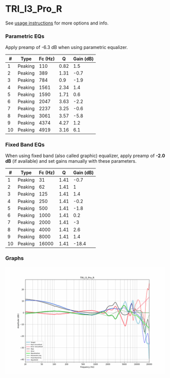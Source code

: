 # TRI_I3_Pro_R
See [usage instructions](https://github.com/jaakkopasanen/AutoEq#usage) for more options and info.

### Parametric EQs
Apply preamp of -6.3 dB when using parametric equalizer.

|   # | Type    |   Fc (Hz) |    Q |   Gain (dB) |
|-----|---------|-----------|------|-------------|
|   1 | Peaking |       110 | 0.82 |         1.5 |
|   2 | Peaking |       389 | 1.31 |        -0.7 |
|   3 | Peaking |       784 | 0.9  |        -1.9 |
|   4 | Peaking |      1561 | 2.34 |         1.4 |
|   5 | Peaking |      1590 | 1.71 |         0.6 |
|   6 | Peaking |      2047 | 3.63 |        -2.2 |
|   7 | Peaking |      2237 | 3.25 |        -0.6 |
|   8 | Peaking |      3061 | 3.57 |        -5.8 |
|   9 | Peaking |      4374 | 4.27 |         1.2 |
|  10 | Peaking |      4919 | 3.16 |         6.1 |

### Fixed Band EQs
When using fixed band (also called graphic) equalizer, apply preamp of **-2.0 dB** (if available) and set gains manually with these parameters.

|   # | Type    |   Fc (Hz) |    Q |   Gain (dB) |
|-----|---------|-----------|------|-------------|
|   1 | Peaking |        31 | 1.41 |        -0.7 |
|   2 | Peaking |        62 | 1.41 |         1   |
|   3 | Peaking |       125 | 1.41 |         1.4 |
|   4 | Peaking |       250 | 1.41 |        -0.2 |
|   5 | Peaking |       500 | 1.41 |        -1.8 |
|   6 | Peaking |      1000 | 1.41 |         0.2 |
|   7 | Peaking |      2000 | 1.41 |        -3   |
|   8 | Peaking |      4000 | 1.41 |         2.6 |
|   9 | Peaking |      8000 | 1.41 |         1.4 |
|  10 | Peaking |     16000 | 1.41 |       -18.4 |

### Graphs
![](./TRI_I3_Pro_R.png)
